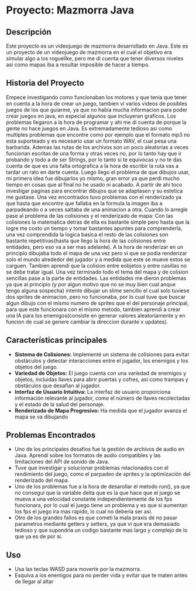 
# Proyecto: Mazmorra Java

## Descripción
Este proyecto es un videojuego de mazmorra desarrollado en Java. Este es un proyecto de un videojuego de mazmorra en el cual el objetivo era simular algo a los roguelike, pero me di cuenta que tener diversos niveles asi como mapas iba a resultar imposible de hacer a tiempo.


## Historia del Proyecto
Empece investigando como funcionaban los motores y que tenia que tener en cuenta a la hora de crear un juego, tambien vi varios videos de posibles juegos de los que guiarme, ya que no habia mucha informacion para poder crear juegos en java, en especial algunos que incluyeran graficos.
Los problemas llegaron a la hora de programar y ahi me di cuenta de porque la gente no hace juegos en Java. Es extremadamente tedioso asi como multiples problemas que encontre como por ejemplo que el formato mp3 no esta suporteado y es necesario usar un formato WAV,
el cual pesa una barbarida.
Ademas las rutas de los archivos son un poco aleatorias a veces funcionan escritas de una forma y otras veces no, por lo tanto hay que ir probando y todo a de ser Strings, por lo tanto si te equivocas y no te das cuenta de que es una falta ortografica a la hora 
de escribir la ruta vas a tardar un rato en darte cuenta.
Luego llego el problema de que dibujos usar, mi primera idea fue dibujarlos yo mismo, gran error ya que perdi mucho tiempo en cosas que al final no he usado ni acabado. A partir de ahi toco investigar paginas para encontrar dibujos que se adaptasen y su estetica me gustase.
Una vez encontrados tuvo problemas con el renderizado ya que hasta que encontre que fallaba en la formula la imagen iba a parpadeando o a veces saltaba de una animacion a otra.
Cuando lo arregle pase al problema de las colisiones y el renderizado de mapa:
Con las colisiones la matematica detras de ella es bastante simple pero hasta que la logre me costo un tiempo y tomar bastantes apuntes para comprenderla, una vez comprendida la logica basica el resto de las colisiones son bastante repetitivas(hasta que llego la hora de las
colisiones entre entidades, pero eso va a ser mas adelante). A la hora de renderizar en un principio dibujaba todo el mapa de una vez pero vi que se podia renderizar solo el mundo alrededor del jugador y a medida que este se mueve estos se carguen.
Tambien aprendi que la colision entre eobjetos y entre casillas no se debe tratar igual.
Una vez terminado todo el tema del mapa y de colision sencillas pase a la parte de entidades.
Las entidades me dieron problemas ya que al principio (y por algun motivo que no se muy bien cual anque tengo alguna sospecha) intente dibujar un slime sencillo el cual solo tuviese dos sprites de animacion, pero no funcionaba, por lo cual tuve que buscar algun dibujo
con el mismo numero de sprites que el del personaje principal, para que este funcionara con el mismo metodo, tambien aprendi a crear una IA para los enemigos(consiste en generar valores aleatoriamente y en funcion de cual se genere cambiar la direccion durante x updates).
## Características principales
- **Sistema de Colisiones:** Implementé un sistema de colisiones para evitar obstáculos y detectar interacciones entre el jugador, los enemigos y los objetos del juego.
- **Variedad de Objetos:** El juego cuenta con una variedad de enemigos y objetos, incluidas llaves para abrir puertas y cofres, así como trampas y obstáculos que desafían al jugador.
- **Interfaz de Usuario Intuitiva:** La interfaz de usuario proporciona información relevante al jugador, como el número de llaves recolectadas y el estado de la salud del personaje.
- **Renderizado de Mapa Progresivo:** Ha medida que el jugador avanza el mapa se va dibujando 


## Problemas Encontrados
- Uno de los principales desafíos fue la gestión de archivos de audio en Java. Aprendí sobre los formatos de audio compatibles y las limitaciones del API de sonido de Java.
- Tuve que investigar y solucionar problemas relacionados con el rendimiento del juego, como el parpadeo de sprites y la optimización del renderizado del mapa.
- Uno de los problemas fue a la hora de desarollar el metodo run(), ya que no consegui que la variable delta que es la que hace que el juego se mueva a una velocidad constante independientemente de los fps funcionara, por lo cual el juego tiene un problema y es que si
  aumentan los fps el juego ira mas rapido, lo cual no deberia ser asi.
- Otro de los grandes fallos es que cometi la mala praxis de no pasar parametros mediante getters y setters, ya que vi que era demasiado tedioso y que supondria un codigo bastante mas largo y complejo de lo que ya es de por si. 


## Uso
- Usa las teclas WASD para moverte por la mazmorra.
- Esquiva a los enemigos para no perder vida y evitar que te maten antes de llegar al altar
  

